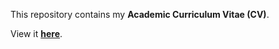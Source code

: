 This repository contains my **Academic Curriculum Vitae (CV)**. 

View it **[here](https://karami-mehdi.github.io/CV/CV.pdf)**.
